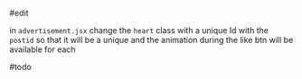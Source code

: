 #edit

in `advertisement.jsx` change the  `heart` class with a unique Id with the  `postid` so that it will be a unique and the animation during the like btn will be available for each





#todo
